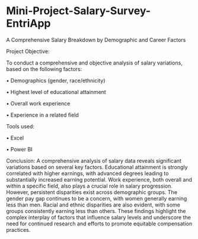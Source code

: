 # Mini-Project-Salary-Survey-EntriApp
A Comprehensive Salary Breakdown by Demographic and Career Factors

Project Objective:

To conduct a comprehensive and objective analysis of salary variations, based on the following factors:

•	Demographics (gender, race/ethnicity)

•	Highest level of educational attainment

•	Overall work experience

•	Experience in a related field

Tools used:

•	Excel

•	Power BI


Conclusion:
A comprehensive analysis of salary data reveals significant variations based on several key factors. Educational attainment is strongly correlated with higher earnings, with advanced degrees leading to substantially increased earning potential. Work experience, both overall and within a specific field, also plays a crucial role in salary progression. However, persistent disparities exist across demographic groups. The gender pay gap continues to be a concern, with women generally earning less than men. Racial and ethnic disparities are also evident, with some groups consistently earning less than others. These findings highlight the complex interplay of factors that influence salary levels and underscore the need for continued research and efforts to promote equitable compensation practices.



